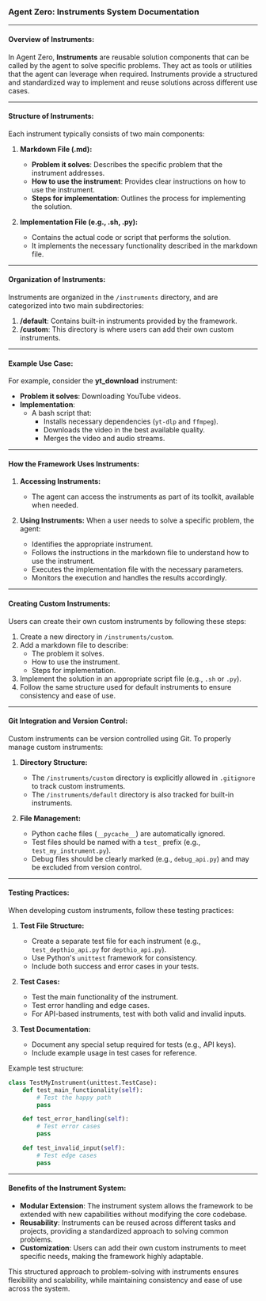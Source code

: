 ### Agent Zero: Instruments System Documentation

---

#### **Overview of Instruments:**

In Agent Zero, **Instruments** are reusable solution components that can be called by the agent to solve specific problems. They act as tools or utilities that the agent can leverage when required. Instruments provide a structured and standardized way to implement and reuse solutions across different use cases.

---

#### **Structure of Instruments:**
Each instrument typically consists of two main components:

1. **Markdown File (.md):**
   - **Problem it solves**: Describes the specific problem that the instrument addresses.
   - **How to use the instrument**: Provides clear instructions on how to use the instrument.
   - **Steps for implementation**: Outlines the process for implementing the solution.

2. **Implementation File (e.g., .sh, .py):**
   - Contains the actual code or script that performs the solution.
   - It implements the necessary functionality described in the markdown file.

---

#### **Organization of Instruments:**
Instruments are organized in the `/instruments` directory, and are categorized into two main subdirectories:
1. **/default**: Contains built-in instruments provided by the framework.
2. **/custom**: This directory is where users can add their own custom instruments.

---

#### **Example Use Case:**
For example, consider the **yt_download** instrument:
- **Problem it solves**: Downloading YouTube videos.
- **Implementation**: 
  - A bash script that:
    - Installs necessary dependencies (`yt-dlp` and `ffmpeg`).
    - Downloads the video in the best available quality.
    - Merges the video and audio streams.
  
---

#### **How the Framework Uses Instruments:**
1. **Accessing Instruments:**
   - The agent can access the instruments as part of its toolkit, available when needed.
   
2. **Using Instruments:**
   When a user needs to solve a specific problem, the agent:
   - Identifies the appropriate instrument.
   - Follows the instructions in the markdown file to understand how to use the instrument.
   - Executes the implementation file with the necessary parameters.
   - Monitors the execution and handles the results accordingly.

---

#### **Creating Custom Instruments:**
Users can create their own custom instruments by following these steps:
1. Create a new directory in `/instruments/custom`.
2. Add a markdown file to describe:
   - The problem it solves.
   - How to use the instrument.
   - Steps for implementation.
3. Implement the solution in an appropriate script file (e.g., `.sh` or `.py`).
4. Follow the same structure used for default instruments to ensure consistency and ease of use.

---

#### **Git Integration and Version Control:**
Custom instruments can be version controlled using Git. To properly manage custom instruments:

1. **Directory Structure:**
   - The `/instruments/custom` directory is explicitly allowed in `.gitignore` to track custom instruments.
   - The `/instruments/default` directory is also tracked for built-in instruments.

2. **File Management:**
   - Python cache files (`__pycache__`) are automatically ignored.
   - Test files should be named with a `test_` prefix (e.g., `test_my_instrument.py`).
   - Debug files should be clearly marked (e.g., `debug_api.py`) and may be excluded from version control.

---

#### **Testing Practices:**
When developing custom instruments, follow these testing practices:

1. **Test File Structure:**
   - Create a separate test file for each instrument (e.g., `test_depthio_api.py` for `depthio_api.py`).
   - Use Python's `unittest` framework for consistency.
   - Include both success and error cases in your tests.

2. **Test Cases:**
   - Test the main functionality of the instrument.
   - Test error handling and edge cases.
   - For API-based instruments, test with both valid and invalid inputs.

3. **Test Documentation:**
   - Document any special setup required for tests (e.g., API keys).
   - Include example usage in test cases for reference.

Example test structure:
```python
class TestMyInstrument(unittest.TestCase):
    def test_main_functionality(self):
        # Test the happy path
        pass

    def test_error_handling(self):
        # Test error cases
        pass

    def test_invalid_input(self):
        # Test edge cases
        pass
```

---

#### **Benefits of the Instrument System:**
- **Modular Extension**: The instrument system allows the framework to be extended with new capabilities without modifying the core codebase.
- **Reusability**: Instruments can be reused across different tasks and projects, providing a standardized approach to solving common problems.
- **Customization**: Users can add their own custom instruments to meet specific needs, making the framework highly adaptable.

This structured approach to problem-solving with instruments ensures flexibility and scalability, while maintaining consistency and ease of use across the system.